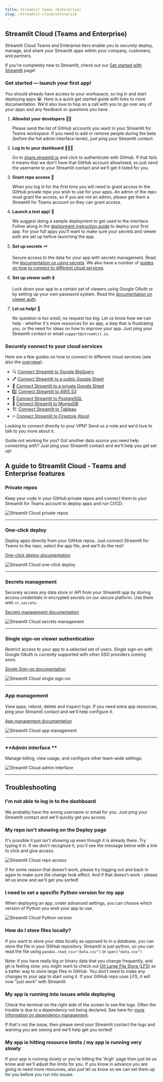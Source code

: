 ```yaml
---
title: Streamlit Teams (Enterprise)
slug: /streamlit-cloud/enterprise
---
```


## Streamlit Cloud (Teams and Enterprise)

Streamlit Cloud Teams and Enterprise tiers enable you to securely deploy, manage, and share your Streamlit apps within your company, customers, and partners.

<Note>

If you're completely new to Streamlit, check out our [Get started with Streamlit](/library/get-started) page!

</Note>

### Get started — launch your first app!

You should already have access to your workspace, so log in and start deploying apps 😁. Here is a quick get started guide with links to more documentation. We'd also love to hop on a call with you to go over any of your apps and any feedback or questions you have.

1. **Allowlist your developers** 👷‍♀️

    Please send the list of GitHub accounts you want in your Streamlit for Teams workspace. If you need to add or remove people during the beta (before the full admin interface lands), just ping your Streamlit contact.

2. **Log in to your dashboard** 👩🏻‍💻

    Go to [share.streamlit.io](https://share.streamlit.io/) and click to authenticate with GitHub. If that fails it means that we don't have that GitHub account allowlisted, so just send the username to your Streamlit contact and we'll get it listed for you.

3. **Grant repo access** 👑

    When you log in for the first time you will need to grant access to the GitHub private repo you wish to use for your apps. An admin of the repo must grant the access, so if you are not an admin, please get them a Streamlit for Teams account so they can grant access.

4. **Launch a test app! 🎈**

    We suggest doing a sample deployment to get used to the interface. Follow along in the [deployment instruction guide](/streamlit-cloud/community) to deploy your first app. For your full apps you'll want to make sure your secrets and viewer auth are set up before launching the app.

5. **Set up secrets** 🗝

    Secure access to the data for your app with secrets management. Read the [documentation on using secrets](/streamlit-cloud/community#secrets-management). We also have a number of [guides on how to connect to different cloud services](/knowledge-base/tutorials/databases).

6. **Set up viewer auth** 🔒

    Lock down your app to a certain set of viewers using Google OAuth or by setting up your own password system. Read the [documentation on viewer auth](/streamlit-cloud/enterprise/single-sign-on-sso).

7. **Let us help!** 🙌

    No question is too small, no request too big. Let us know how we can help - whether it's more resources for an app, a step that is frustrating you, or the need for ideas on how to improve your app. Just ping your Streamlit contact or email `support@streamlit.io`.


### Securely connect to your cloud services

Here are a few guides on how to connect to different cloud services (see also the [overview](/knowledge-base/tutorials/databases)):

- 🔍 [Connect Streamlit to Google BigQuery](/knowledge-base/tutorials/databases/bigquery)
- 🖊️ [Connect Streamlit to a public Google Sheet](/knowledge-base/tutorials/databases/public-gsheet)
- 🔏 [Connect Streamlit to a private Google Sheet](/knowledge-base/tutorials/databases/private-gsheet)
- 3️⃣ [Connect Streamlit to AWS S3](/knowledge-base/tutorials/databases/aws-s3)
- 🐘 [Connect Streamlit to PostgreSQL](/knowledge-base/tutorials/databases/postgresql)
- 🍃 [Connect Streamlit to MongoDB](/knowledge-base/tutorials/databases/mongodb)
- 🏗️ [Connect Streamlit to Tableau](/knowledge-base/tutorials/databases/tableau)
- 🔥 [Connect Streamlit to Firestore (blog)](https://blog.streamlit.io/streamlit-firestore/)

Looking to connect directly to your VPN? Send us a note and we'd love to talk to you more about it.

<Note>

Guide not working for you? Got another data source you need help connecting with? Just ping your Streamlit contact and we'll help you get set up!

</Note>

## A guide to Streamlit Cloud - Teams and Enterprise features

### Private repos

Keep your code in your GitHub private repos and connect them to your Streamlit for Teams account to deploy apps and run CI/CD.

![Streamlit Cloud private repos](/images/private_repos.png)

---

### One-click deploy
Deploy apps directly from your GitHub repos. Just connect Streamlit for Teams to the repo, select the app file, and we'll do the rest!

[One-click deploy documentation](/streamlit-cloud/community#deploy-your-app)

![Streamlit Cloud one-click deploy](/images/one_click_deploy.png)

---

### Secrets management
Securely access any data store or API from your Streamlit app by storing access credentials in encrypted secrets on our secure platform. Use them with `st.secrets`.

[Secrets management documentation](/streamlit-cloud/community#secrets-management)

![Streamlit Cloud secrets management](/images/secrets_management.png)

---
### Single sign-on viewer authentication

Restrict access to your app to a selected set of users. Single sign-on with Google OAuth is currently supported with other SSO providers coming soon.

[Single Sign-on documentation](/streamlit-cloud/enterprise/single-sign-on-sso)

![Streamlit Cloud single sign-on](/images/sso.png)

---
### App management

View apps, reboot, delete and inspect logs. If you need extra app resources, ping your Streamlit contact and we'll help configure it.

[App management documentation](/streamlit-cloud/community#deploy-your-app)

![Streamlit Cloud app management](/images/app_management.png)

---
### **Admin interface **

Manage billing, view usage, and configure other team-wide settings.

![Streamlit Cloud admin interface](/images/admin_interface.png)

---
## Troubleshooting

### I'm not able to log in to the dashboard

We probably have the wrong username or email for you. Just ping your Streamlit contact and we'll quickly get you access.

### My repo isn't showing on the Deploy page

It's possible it just isn't showing up even though it is already there. Try typing it in. If we don't recognize it, you'll see the message below with a link to click and give access.

![Streamlit Cloud repo access](/images/repo_access.png)

If for some reason that doesn't work, please try logging out and back in again to make sure the change took effect. And if that doesn't work - please let us know and we'll get you sorted!

### I need to set a specific Python version for my app

When deploying an app, under advanced settings, you can choose which version of Python you wish your app to use.

![Streamlit Cloud Python version](/images/python_version.png)

### How do I store files locally?

If you want to store your data locally as opposed to in a database, you can store the file in your GitHub repository. Streamlit is just python, so you can read the file using `pandas.read_csv("data.csv")` or `open("data.csv")`

Note: if you have really big or binary data that you change frequently, and git is feeling slow, you might want to check out  [Git Large File Store (LFS)](https://git-lfs.github.com/) as a better way to store large files in GitHub. You don't need to make any changes to your app to start using it. If your GitHub repo uses LFS, it will now "just work" with Streamlit.

### My app is running into issues while deploying

Check the terminal on the right side of the screen to see the logs. Often the trouble is due to a dependency not being declared. See here for [more information on dependency management](/streamlit-cloud/community#add-python-dependencies).

If that's not the issue, then please send your Streamlit contact the logs and warning you are seeing and we'll help get you sorted!

### My app is hitting resource limits / my app is running very slowly

If your app is running slowly or you're hitting the 'Argh' page then just let us know and we'll adjust the limits for you. If you know in advance you are going to need more resources, also just let us know so we can set them up for you before you run into issues.